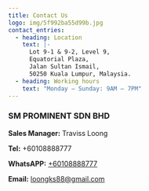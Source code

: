```yaml
---
title: Contact Us
logo: img/5f992ba55d99b.jpg
contact_entries:
  - heading: Location
    text: |-
      Lot 9-1 & 9-2, Level 9,
      Equatorial Plaza,
      Jalan Sultan Ismail,
      50250 Kuala Lumpur, Malaysia.
  - heading: Working hours
    text: "Monday – Sunday: 9AM – 7PM"
---
```

<h3 class="f4 b lh-title mb2">SM PROMINENT SDN BHD</h3>

**Sales Manager:** Traviss Loong

**Tel:** +60108888777

**WhatsAPP:** [+60108888777](https://wa.me/60108888777)

**Email:** loongks88@gmail.com